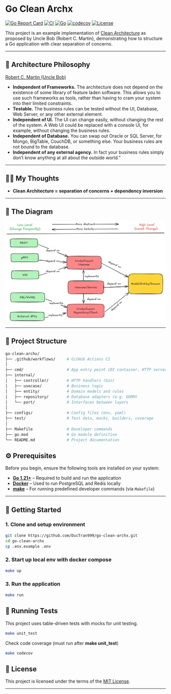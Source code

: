 # Go Clean Archx

[![Go Report Card](https://goreportcard.com/badge/github.com/DucTran999/go-clean-archx)](https://goreportcard.com/report/github.com/DucTran999/go-clean-archx)
[![CI](https://github.com/DucTran999/go-clean-archx/actions/workflows/ci.yml/badge.svg)](https://github.com/DucTran999/go-clean-archx/actions/workflows/ci.yml)
[![Go](https://img.shields.io/badge/Go-1.24.5-blue?logo=go)](https://golang.org)
[![codecov](https://codecov.io/gh/DucTran999/go-clean-archx/branch/master/graph/badge.svg)](https://codecov.io/gh/DucTran999/go-clean-archx)
[![License](https://img.shields.io/github/license/DucTran999/go-clean-archx)](LICENSE)

This project is an example implementation of [Clean Architecture](https://8thlight.com/blog/uncle-bob/2012/08/13/the-clean-architecture.html) as proposed by Uncle Bob (Robert C. Martin), demonstrating how to structure a Go application with clear separation of concerns.

---

## 🧠 Architecture Philosophy

[Robert C. Martin (Uncle Bob)](https://8thlight.com/blog/uncle-bob/2012/08/13/the-clean-architecture.html)

- **Independent of Frameworks.** The architecture does not depend on the existence of some library of feature laden software. This allows you to use such frameworks as tools, rather than having to cram your system into their limited constraints.
- **Testable.** The business rules can be tested without the UI, Database, Web Server, or any other external element.
- **Independent of UI.** The UI can change easily, without changing the rest of the system. A Web UI could be replaced with a console UI, for example, without changing the business rules.
- **Independent of Database.** You can swap out Oracle or SQL Server, for Mongo, BigTable, CouchDB, or something else. Your business rules are not bound to the database.
- **Independent of any external agency.** In fact your business rules simply don’t know anything at all about the outside world.”

---

## 👨‍💻 My Thoughts

- **Clean Architecture = separation of concerns + dependency inversion**

---

## 🧭 The Diagram

![Clean Architecture Diagram](docs/diagram.png)

---

## 📁 Project Structure

```sh
go-clean-archx/
├── .github/workflows/     # GitHub Actions CI
│
├── cmd/                   # App entry point (DI container, HTTP server)
├── internal/
│   ├── controller/        # HTTP handlers (Gin)
│   ├── usecase/           # Business logic
│   ├── entity/            # Domain models and rules
│   ├── repository/        # Database adapters (e.g. GORM)
│   └── port/              # Interfaces between layers
│
├── configs/               # Config files (env, yaml)
├── test/                  # Test data, mocks, builders, coverage
│
├── Makefile               # Developer commands
├── go.mod                 # Go module definition
└── README.md              # Project documentation
```

## ⚙️ Prerequisites

Before you begin, ensure the following tools are installed on your system:

- [**Go 1.21+**](https://go.dev/doc/install) – Required to build and run the application
- [**Docker**](https://docs.docker.com/get-docker/) – Used to run PostgreSQL and Redis locally
- [**make**](https://www.gnu.org/software/make/) – For running predefined developer commands (via `Makefile`)

---

## 🚀 Getting Started

### 1. Clone and setup environment

```bash
git clone https://github.com/DucTran999/go-clean-archx.git
cd go-clean-archx
cp .env.example .env
```

### 2. Start up local env with docker compose

```bash
make up
```

### 3. Run the application

```bash
make run
```

## 🧪 Running Tests

This project uses table-driven tests with mocks for unit testing.

```bash
make unit_test
```

Check code coverage (must run after **make unit_test**)

```bash
make codecov
```

## 📝 License

This project is licensed under the terms of the [MIT License](./LICENSE).

---
